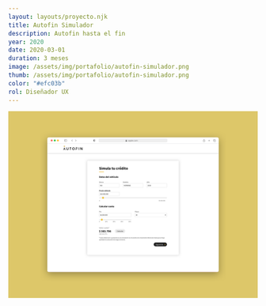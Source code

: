 ```yaml
---
layout: layouts/proyecto.njk
title: Autofin Simulador
description: Autofin hasta el fin
year: 2020
date: 2020-03-01
duration: 3 meses
image: /assets/img/portafolio/autofin-simulador.png
thumb: /assets/img/portafolio/autofin-simulador.png
color: "#efc03b"
rol: Diseñador UX
---
```


<img src="/assets/img/portafolio/autofin-simulador.png"> 